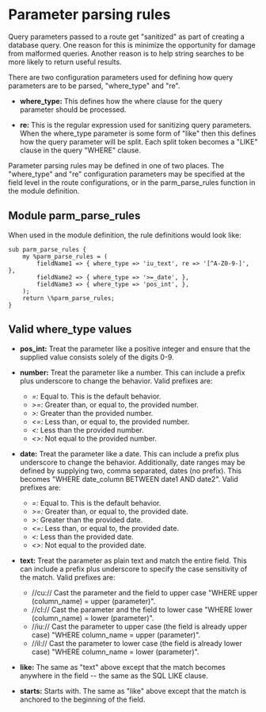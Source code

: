 
# Parameter parsing rules

Query parameters passed to a route get "sanitized" as part of creating
a database query. One reason for this is minimize the opportunity for
damage from malformed queries. Another reason is to help string
searches to be more likely to return useful results.

There are two configuration parameters used for defining how query
parameters are to be parsed, "where_type" and "re".

* **where_type:** This defines how the where clause for the query
parameter should be processed.

* **re:** This is the regular expression used for sanitizing query
parameters. When the where_type parameter is some form of "like" then
this defines how the query parameter will be split. Each split token
becomes a "LIKE" clause in the query "WHERE" clause.

Parameter parsing rules may be defined in one of two places. The
"where_type" and "re" configuration parameters may be specified at the
field level in the route configurations, or in the parm_parse_rules
function in the module definition.

## Module parm_parse_rules

When used in the module definition, the rule definitions would look like:

```
sub parm_parse_rules {
    my %parm_parse_rules = (
        fieldName1 => { where_type => 'iu_text', re => '[^A-Z0-9-]', },
        fieldName2 => { where_type => '>=_date', },
        fieldName3 => { where_type => 'pos_int', },
    );
    return \%parm_parse_rules;
}
```

## Valid where_type values

* **pos_int:** Treat the parameter like a positive integer and ensure
that the supplied value consists solely of the digits 0-9.

* **number:** Treat the parameter like a number. This can include a
prefix plus underscore to change the behavior. Valid prefixes are:

    * *=:* Equal to. This is the default behavior.
    * *>=:* Greater than, or equal to, the provided number.
    * *>:* Greater than the provided number.
    * *<=:* Less than, or equal to, the provided number.
    * *<:*  Less than the provided number.
    * *<>:* Not equal to the provided number.

* **date:** Treat the parameter like a date. This can include a prefix
plus underscore to change the behavior. Additionally, date ranges may
be defined by supplying two, comma separated, dates (no prefix). This
becomes "WHERE date_column BETWEEN date1 AND date2". Valid prefixes
are:

    * *=:* Equal to. This is the default behavior.
    * *>=:* Greater than, or equal to, the provided date.
    * *>:* Greater than the provided date.
    * *<=:* Less than, or equal to, the provided date.
    * *<:*  Less than the provided date.
    * *<>:* Not equal to the provided date.

* **text:** Treat the parameter as plain text and match the entire
field. This can include a prefix plus underscore to specify the case
sensitivity of the match. Valid prefixes are:

    * //cu:// Cast the parameter and the field to upper case "WHERE upper (column_name) = upper (parameter)".
    * //cl:// Cast the parameter and the field to lower case "WHERE lower (column_name) = lower (parameter)".
    * //iu:// Cast the parameter to upper case (the field is already upper case) "WHERE column_name = upper (parameter)".
    * //il:// Cast the parameter to lower case (the field is already lower case) "WHERE column_name = lower (parameter)".

* **like:** The same as "text" above except that the match becomes
anywhere in the field -- the same as the SQL LIKE clause.

* **starts:** Starts with. The same as "like" above except that the
match is anchored to the beginning of the field.

